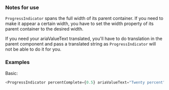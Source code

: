 ### Notes for use

`ProgressIndicator` spans the full width of its parent container. If you need to make it appear
a certain width, you have to set the width property of its parent container to the desired
width.

If you need your ariaValueText translated, you'll have to do translation in the parent component and
pass a translated string as `ProgressIndicator` will not be able to do it for you.

### Examples

Basic:

```js { "props": { "data-example": "basic" } }
<ProgressIndicator percentComplete={0.5} ariaValueText="Twenty percent" />
```